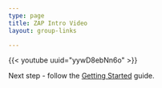 ```yaml
---
type: page
title: ZAP Intro Video
layout: group-links

---
```

{{< youtube uuid="yywD8ebNn6o" >}}

Next step - follow the [Getting Started](/getting-started/) guide.